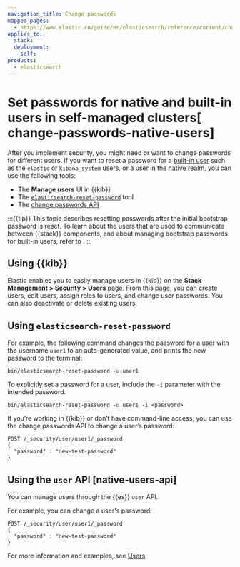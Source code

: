 ```yaml
---
navigation_title: Change passwords
mapped_pages:
  - https://www.elastic.co/guide/en/elasticsearch/reference/current/change-passwords-native-users.html
applies_to:
  stack:
  deployment:
    self:
products:
  - elasticsearch
---
```

# Set passwords for native and built-in users in self-managed clusters[ change-passwords-native-users]

After you implement security, you might need or want to change passwords for different users. If you want to reset a password for a [built-in user](/deploy-manage/users-roles/cluster-or-deployment-auth/built-in-users.md) such as the `elastic` or `kibana_system` users, or a user in the [native realm](/deploy-manage/users-roles/cluster-or-deployment-auth/built-in-users.md), you can use the following tools:

* The **Manage users** UI in {{kib}}
* The [`elasticsearch-reset-password`](elasticsearch://reference/elasticsearch/command-line-tools/reset-password.md) tool
* The [change passwords API](https://www.elastic.co/docs/api/doc/elasticsearch/operation/operation-security-change-password)

:::{{tip}}
This topic describes resetting passwords after the initial bootstrap password is reset. To learn about the users that are used to communicate between {{stack}} components, and about managing bootstrap passwords for built-in users, refer to [](/deploy-manage/users-roles/cluster-or-deployment-auth/built-in-users.md).
:::

## Using {{kib}}

Elastic enables you to easily manage users in {{kib}} on the **Stack Management > Security > Users** page. From this page, you can create users, edit users, assign roles to users, and change user passwords. You can also deactivate or delete existing users.

## Using `elasticsearch-reset-password`

For example, the following command changes the password for a user with the username `user1` to an auto-generated value, and prints the new password to the terminal:

```shell
bin/elasticsearch-reset-password -u user1
```

To explicitly set a password for a user, include the `-i` parameter with the intended password.

```shell
bin/elasticsearch-reset-password -u user1 -i <password>
```

If you’re working in {{kib}} or don’t have command-line access, you can use the change passwords API to change a user’s password:

```console
POST /_security/user/user1/_password
{
  "password" : "new-test-password"
}
```

## Using the `user` API [native-users-api]

You can manage users through the {{es}} `user` API.

For example, you can change a user's password:

```console
POST /_security/user/user1/_password
{
  "password" : "new-test-password"
}
```

For more information and examples, see [Users](https://www.elastic.co/docs/api/doc/elasticsearch/group/endpoint-security).

